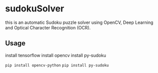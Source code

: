 # sudokuSolver
this is an automatic Sudoku puzzle solver using OpenCV, Deep Learning
and Optical Character Recognition (OCR).

## Usage
install tensorflow
install opencv
install py-sudoku

`pip install opencv-python`
`pip install py-sudoku`
